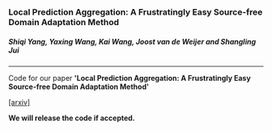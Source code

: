 ### Local Prediction Aggregation: A Frustratingly Easy Source-free Domain Adaptation Method

##### _Shiqi Yang, Yaxing Wang, Kai Wang, Joost van de Weijer and Shangling Jui_

------------
Code for our paper **'Local Prediction Aggregation: A Frustratingly Easy Source-free Domain Adaptation Method'** 

[[arxiv]](https://arxiv.org/abs/2205.04183)

**We will release the code if accepted.**
